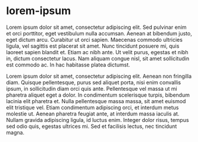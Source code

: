lorem-ipsum
===========

Lorem ipsum dolor sit amet, consectetur adipiscing elit. Sed pulvinar enim et orci porttitor, eget vestibulum nulla accumsan. Aenean at bibendum justo, eget dictum arcu. Curabitur ut orci sapien. Maecenas commodo ultricies ligula, vel sagittis est placerat sit amet. Nunc tincidunt posuere mi, quis laoreet sapien blandit et. Etiam ac nibh ante. Ut velit purus, egestas et nibh in, dictum consectetur lacus. Nam aliquam congue nisl, sit amet sollicitudin est commodo ac. In hac habitasse platea dictumst. 

Lorem ipsum dolor sit amet, consectetur adipiscing elit. Aenean non fringilla diam. Quisque pellentesque, purus sed aliquet porta, nisi enim convallis ipsum, in sollicitudin diam orci quis ante. Pellentesque vel massa ut mi pharetra aliquet eget a dolor. In condimentum scelerisque turpis, bibendum lacinia elit pharetra et. Nulla pellentesque massa massa, sit amet euismod elit tristique vel. Etiam condimentum adipiscing orci, et interdum metus molestie ut. Aenean pharetra feugiat ante, at interdum massa iaculis at. Nullam gravida adipiscing ligula, id luctus enim. Integer dolor risus, tempus sed odio quis, egestas ultrices mi. Sed et facilisis lectus, nec tincidunt magna. 

